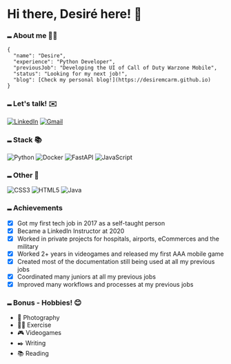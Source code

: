 # Hi there, Desiré here! 👋


### ⑉ About me 👩‍💻

```
{
  "name": "Desire",
  "experience": "Python Developer",
  "previousJob": "Developing the UI of Call of Duty Warzone Mobile",
  "status": "Looking for my next job!",
  "blog": [Check my personal blog!](https://desiremcarm.github.io)
}
```

### ⑉ Let's talk! ✉️
[![LinkedIn](https://img.shields.io/badge/LinkedIn-0077B5?style=flat-square&logo=linkedin&logoColor=white)](https://www.linkedin.com/in/desire-m-carmona/)
[![Gmail](https://img.shields.io/badge/Gmail-D14836?style=flat-square&logo=gmail&logoColor=white)](mailto:work@desiremcarmona.com)

### ⑉ Stack 📚
![Python](https://img.shields.io/badge/python-3670A0?style=for-the-badge&logo=python&logoColor=ffdd54)
![Docker](https://img.shields.io/badge/docker-%230db7ed.svg?style=for-the-badge&logo=docker&logoColor=white)
![FastAPI](https://img.shields.io/badge/FastAPI-005571?style=for-the-badge&logo=fastapi)
![JavaScript](https://img.shields.io/badge/javascript-%23323330.svg?style=for-the-badge&logo=javascript&logoColor=%23F7DF1E)

### ⑉ Other 🔎
![CSS3](https://img.shields.io/badge/css3-%231572B6.svg?style=for-the-badge&logo=css3&logoColor=white)
![HTML5](https://img.shields.io/badge/html5-%23E34F26.svg?style=for-the-badge&logo=html5&logoColor=white)
![Java](https://img.shields.io/badge/java-%23ED8B00.svg?style=for-the-badge&logo=openjdk&logoColor=white)

### ⑉ Achievements
- [X] Got my first tech job in 2017 as a self-taught person
- [X] Became a LinkedIn Instructor at 2020
- [X] Worked in private projects for hospitals, airports, eCommerces and the military
- [X] Worked 2+ years in videogames and released my first AAA mobile game
- [X] Created most of the documentation still being used at all my previous jobs
- [X] Coordinated many juniors at all my previous jobs
- [X] Improved many workflows and processes at my previous jobs

### ⑉ Bonus - Hobbies! 😊
- 📸 Photography
- 🏋️‍♀️ Exercise
- 🎮 Videogames
- ✒️ Writing
- 📚 Reading


<!---
desiremcarm/desiremcarm is a ✨ special ✨ repository because its `README.md` (this file) appears on your GitHub profile.
You can click the Preview link to take a look at your changes.
--->
